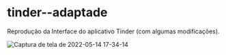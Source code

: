 # tinder--adaptade

Reprodução da Interface do aplicativo Tinder (com algumas modificações).

![Captura de tela de 2022-05-14 17-34-14](https://user-images.githubusercontent.com/102126245/168447479-284281f2-b477-4aad-93bc-c71d19473b9e.png)
